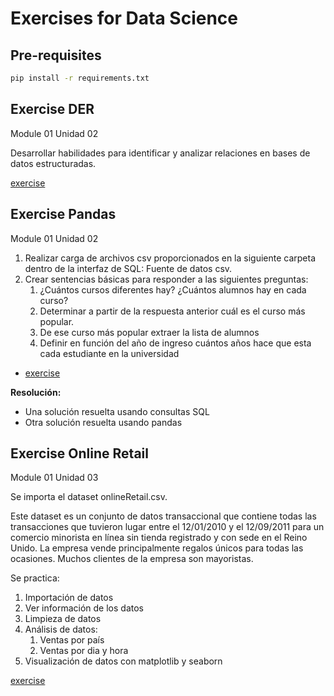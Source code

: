 # Exercises for Data Science

## Pre-requisites

```bash
pip install -r requirements.txt
```

## Exercise DER

Module 01 Unidad 02

Desarrollar habilidades para identificar y analizar relaciones en bases de datos estructuradas.

[exercise](https://github.com/FlavioLionelRita/utn-data-science-labs/blob/main/Exercises/01-DER/DER.pdf)

## Exercise Pandas

Module 01 Unidad 02

1. Realizar carga de archivos csv proporcionados en la siguiente carpeta dentro de la interfaz de SQL: Fuente de datos csv.
1. Crear sentencias básicas para responder a las siguientes preguntas:
    1. ¿Cuántos cursos diferentes hay? ¿Cuántos alumnos hay en cada curso?
    1. Determinar a partir de la respuesta anterior cuál es el curso más popular.
    1. De ese curso más popular extraer la lista de alumnos
    1. Definir en función del año de ingreso cuántos años hace que esta cada estudiante en la universidad

- [exercise](https://github.com/FlavioLionelRita/utn-data-science-labs/blob/main/Exercises/02-Pandas/labPanda.ipynb)

**Resolución:**

- Una solución resuelta usando consultas SQL
- Otra solución resuelta usando pandas

## Exercise Online Retail

Module 01 Unidad 03

Se importa el dataset onlineRetail.csv.

Este dataset es un conjunto de datos transaccional que contiene todas las transacciones que tuvieron lugar entre el 12/01/2010 y el 12/09/2011 para un comercio minorista en línea sin tienda registrado y con sede en el Reino Unido. La empresa vende principalmente regalos únicos para todas las ocasiones. Muchos clientes de la empresa son mayoristas.

Se practica:

1. Importación de datos
1. Ver información de los datos
1. Limpieza de datos
1. Análisis de datos:
   1. Ventas por país
   1. Ventas por dia y hora
1. Visualización de datos con matplotlib y seaborn

[exercise](https://github.com/FlavioLionelRita/utn-data-science-labs/blob/main/Exercises/03-OnlineRetail/lab.ipynb)
